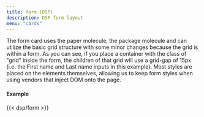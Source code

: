 ```yaml
---
title: form (DSP)
description: DSP form layout
menu: "cards"
---
```


The form card uses the paper molecule, the package molecule and can utilize the basic grid structure with some minor changes because the grid is within a form. As you can see, if you place a container with the class of "grid" inside the form, the children of that grid will use a grid-gap of 15px (i.e. the First name and Last name inputs in this example). Most styles are placed on the elements themselves, allowing us to keep form styles when using vendors that inject DOM onto the page.

#### Example
<div class="example grid shadow" style="--columns: 400px;">
{{< dsp/form >}}
</div>

<script async src="/js/select.js"></script>
<script async src="/js/forms.js"></script>
